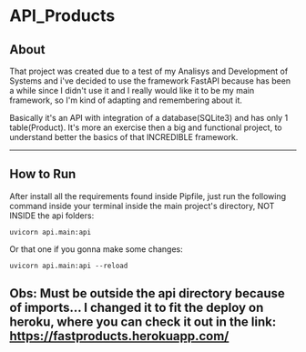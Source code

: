 
# API_Products


## About

That project was created due to a test of my Analisys and Development of Systems and i've decided to use the framework
FastAPI because has been a while since I didn't use it and I really would like it to be my main framework, so I'm kind of
adapting and remembering about it.

Basically it's an API with integration of a database(SQLite3) and has only 1 table(Product). It's more an exercise then a big and functional project, to understand better the basics of that INCREDIBLE framework.

---
## How to Run

After install all the requirements found inside Pipfile, just run the following command inside your terminal inside the main project's directory, NOT INSIDE the api folders:

<code>uvicorn api.main:api</code>

Or that one if you gonna make some changes:

<code>uvicorn api.main:api --reload</code>


Obs: Must be outside the api directory because of imports... I changed it to fit the deploy on heroku, where you can check it out in the link: https://fastproducts.herokuapp.com/
---
